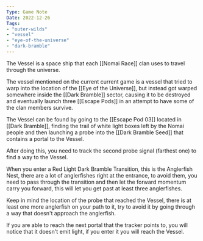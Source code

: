```yaml
---
Type: Game Note
Date: 2022-12-26
Tags:
- "outer-wilds"
- "vessel"
- "eye-of-the-universe"
- "dark-bramble"
---
```

The Vessel is a space ship that each [[Nomai Race]] clan uses to travel through the universe.

The vessel mentioned on the current current game is a vessel that tried to warp into the location of the [[Eye of the Universe]], but instead got warped somewhere inside the [[Dark Bramble]] sector, causing it to be destroyed and eventually launch three [[Escape Pods]] in an attempt to have some of the clan members survive.

The Vessel can be found by going to the [[Escape Pod 03]] located in [[Dark Bramble]], finding the trail of white light boxes left by the Nomai people and then launching a probe into the [[Dark Bramble Seed]] that contains a portal to the Vessel.

After doing this, you need to track the second probe signal (farthest one) to find a way to the Vessel.

When you enter a Red Light Dark Bramble Transition, this is the Anglerfish Nest, there are a lot of anglerfishes right at the entrance, to avoid them, you need to pass through the transition and then let the forward momentum carry you forward, this will let you get past at least three anglerfishes.

Keep in mind the location of the probe that reached the Vessel, there is at least one more anglerfish on your path to it, try to avoid it by going through a way that doesn't approach the anglerfish.

If you are able to reach the next portal that the tracker points to, you will notice that it doesn't emit light, if you enter it you will reach the Vessel.

